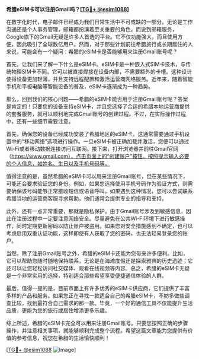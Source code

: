 **希腊eSIM卡可以注册Gmail吗？[[TG💪+ @esim1088](https://t.me/s/esim1088)]**

在数字化时代，电子邮件已经成为我们日常生活中不可或缺的一部分。无论是工作沟通还是个人事务管理，邮箱都扮演着至关重要的角色。而说到邮箱服务，Google旗下的Gmail无疑是许多人首选的平台。它不仅功能强大，而且使用方便，因此吸引了全球数亿用户。然而，对于那些计划前往希腊旅行或长期居住的人来说，可能会有一个疑问：希腊的eSIM卡是否能够用来注册Gmail账号呢？

首先，让我们来了解一下什么是eSIM卡。eSIM卡是一种嵌入式SIM卡技术，与传统物理SIM卡不同，它可以被直接焊接在设备内部，不需要额外的卡槽。这种设计使得设备更加轻薄，并且支持远程配置和激活运营商网络服务。近年来，随着智能手机和平板电脑等智能设备的普及，eSIM卡逐渐成为一种趋势。

那么，回到我们的核心问题——希腊的eSIM卡能否用于注册Gmail账号呢？答案是肯定的！只要您的设备支持eSIM卡，并且您选择了合适的希腊本地运营商提供的套餐服务，就可以顺利地完成Gmail账号的创建过程。不过，在实际操作过程中，还有一些细节需要注意。

首先，确保您的设备已经成功安装了希腊地区的eSIM卡。这通常需要通过手机设置中的“移动网络”选项进行操作。一旦eSIM卡被正确加载并激活，您便可以通过Wi-Fi或者移动数据连接访问互联网。接下来，打开浏览器并前往Gmail官网（https://www.gmail.com），点击页面上的“创建账户”按钮。按照提示输入必要的个人信息，如姓名、生日以及手机号码等。

值得注意的是，虽然希腊的eSIM卡可以用来注册Gmail账号，但在某些情况下，可能还会要求验证您的身份。例如，如果您选择使用手机号码作为验证方式，则需要确保该号码能够正常接收短信或语音呼叫。如果遇到这种情况，您可以尝试联系希腊当地的运营商客服寻求帮助，他们通常会提供专业的指导和支持。

此外，还有一点非常重要，那就是隐私保护。由于Gmail账号涉及到敏感信息，因此在注册过程中一定要注意网络安全。尽量避免在公共Wi-Fi环境下进行敏感操作，同时定期更新密码以防止账户被盗用。如果您对安全措施感到不确定，也可以考虑启用双重认证功能，这样即使有人获取了您的密码，也无法轻易登录您的账户。

当然，除了注册Gmail账号之外，希腊的eSIM卡还能为您带来许多便利。比如，它可以帮助您随时随地保持联系，无论是在海滩度假还是探索雅典的历史遗迹；它还可以让您轻松访问社交媒体、观看在线视频等内容。总之，希腊的eSIM卡无疑是一个非常实用的选择，特别适合那些希望享受便捷通信体验的人群。

最后，值得一提的是，目前市面上有许多优秀的eSIM卡供应商，它们提供了丰富多样的产品和服务。如果您正在寻找一款适合自己的希腊eSIM卡，不妨多做些调查比较，找到最符合自己需求的那一款。毕竟，一个好的通信工具不仅能提升生活品质，更能为您的旅行或居住增添更多乐趣。

综上所述，希腊的eSIM卡完全可以用来注册Gmail账号。只要您按照正确的步骤操作，并注意相关事项，就能够顺利完成整个流程。希望这篇文章能为您提供有价值的参考信息，祝您在希腊的生活愉快顺利！

[[TG💪+ @esim1088](https://t.me/s/esim1088) ![Image](https://i.postimg.cc/4NQfJmqS/Snipaste-2025-05-13-00-14-12.png)]